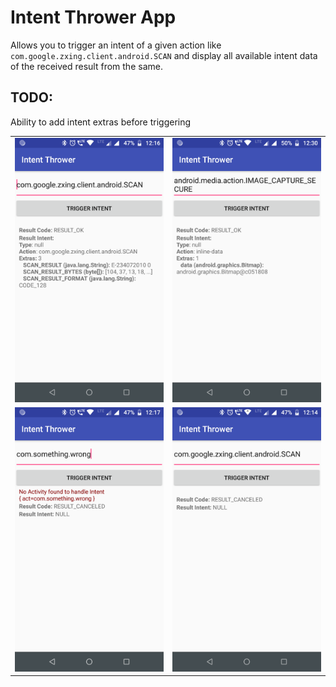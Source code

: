 # Intent Thrower App
Allows you to trigger an intent of a given action like `com.google.zxing.client.android.SCAN` and display all available intent data of the received result from the same.

## TODO:
Ability to add intent extras before triggering

| | |
|:-------------------------:|:-------------------------:|
|<img width="1604" alt="RESULT_OK" src="https://raw.githubusercontent.com/vishwasmdamle/intent-thrower/master/screenshots/result_ok.png">  |  <img width="1604" alt="RESULT_OK_2" src="https://raw.githubusercontent.com/vishwasmdamle/intent-thrower/master/screenshots/result_ok_2.png">
|<img width="1604" alt="INVALID_INTENT" src="https://raw.githubusercontent.com/vishwasmdamle/intent-thrower/master/screenshots/invalid_intent.png">  | <img width="1604" alt="USER_CANCELLED" src="https://raw.githubusercontent.com/vishwasmdamle/intent-thrower/master/screenshots/user_cancelled.png">
